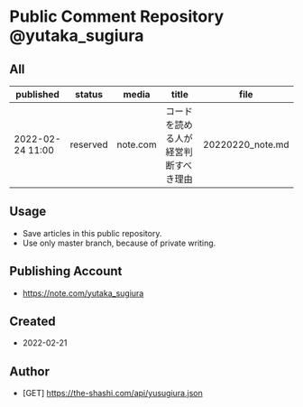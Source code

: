 # Public Comment Repository @yutaka_sugiura
 
 ## All

 | published | status | media | title | file |
 | -- | -- | -- | -- | -- |
 | 2022-02-24 11:00 | reserved | note.com | コードを読める人が経営判断すべき理由 | 20220220_note.md | 
 
 ## Usage

 - Save articles in this public repository.
 - Use only master branch, because of private writing.

 ## Publishing Account

 - https://note.com/yutaka_sugiura

 ## Created
  
 - 2022-02-21

 ## Author

  - [GET] https://the-shashi.com/api/yusugiura.json

